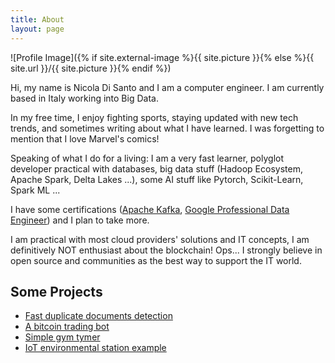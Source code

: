 ```yaml
---
title: About
layout: page
---
```

![Profile Image]({% if site.external-image %}{{ site.picture }}{% else %}{{ site.url }}/{{ site.picture }}{% endif %})

<p>Hi, my name is Nicola Di Santo and I am a computer engineer. I am currently based in Italy working into Big Data.</p>

<p>In my free time, I enjoy fighting sports, staying updated with new tech trends, and sometimes writing about what I have learned. I was forgetting to mention that I love Marvel's comics!</p>

<p>Speaking of what I do for a living: I am a very fast learner, polyglot developer practical with databases, big data stuff (Hadoop Ecosystem, Apache Spark, Delta Lakes ...), some AI stuff like Pytorch, Scikit-Learn, Spark ML ...</p>
<p>I have some certifications (<a href="https://www.credential.net/c49314ba-062a-4e85-9a60-6441f6ed142b">Apache Kafka</a>, <a href="https://www.credential.net/b8874544-0fe9-4211-a314-2f2875885250?key=abcb39783b1c93d4b9b873b6806b2e17471bdb7f72f4683dc7c82654b0bfd9fb">Google Professional Data Engineer</a>) and I plan to take more.</p>
<p>I am practical with most cloud providers' solutions and IT concepts, I am definitively NOT enthusiast about the blockchain! Ops... I strongly believe in open source and communities as the best way to support the IT world.</p>

<h2>Some Projects</h2>

<ul>
	<li><a href="https://github.com/nicoDs96/Document-Similarity-using-Python-and-PySpark">Fast duplicate documents detection</a></li>
	<li><a href="https://nicods96.github.io/hi/designing-a-pytorch-deep-reinforcement-learning-trading-bot/">A bitcoin trading bot</a></li>
	<li><a href="https://nicods96.github.io/hi/keep-training-on-vacations/">Simple gym tymer</a></li>
	<li><a href="https://github.com/nicoDs96/IoT-meteo_station">IoT environmental station example</a></li>
</ul>
